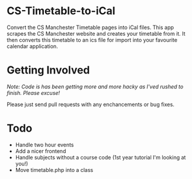 CS-Timetable-to-iCal
====================

Convert the CS Manchester Timetable pages into iCal files.
This app scrapes the CS Manchester website and creates your timetable from it. It then converts this timetable to an ics file for import into your favourite calendar application.

Getting Involved
====

*Note: Code is has been getting more and more hacky as I'ved rushed to finish. Please excuse!*

Please just send pull requests with any enchancements or bug fixes.

Todo
====

- Handle two hour events
- Add a nicer frontend
- Handle subjects without a course code (1st year tutorial I'm looking at you!)
- Move timetable.php into a class
